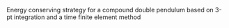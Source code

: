 Energy conserving strategy for a compound double pendulum based on 3-pt integration and a time finite element method
